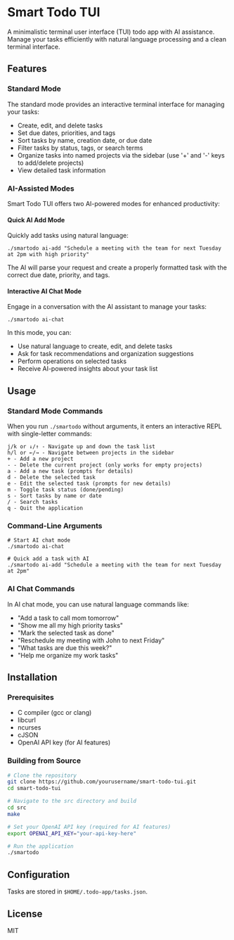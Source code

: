 # Smart Todo TUI

A minimalistic terminal user interface (TUI) todo app with AI assistance. Manage your tasks efficiently with natural language processing and a clean terminal interface.

## Features

### Standard Mode

The standard mode provides an interactive terminal interface for managing your tasks:

- Create, edit, and delete tasks
- Set due dates, priorities, and tags
- Sort tasks by name, creation date, or due date
- Filter tasks by status, tags, or search terms
- Organize tasks into named projects via the sidebar (use '+' and '-' keys to add/delete projects)
- View detailed task information

### AI-Assisted Modes

Smart Todo TUI offers two AI-powered modes for enhanced productivity:

#### Quick AI Add Mode

Quickly add tasks using natural language:

```
./smartodo ai-add "Schedule a meeting with the team for next Tuesday at 2pm with high priority"
```

The AI will parse your request and create a properly formatted task with the correct due date, priority, and tags.

#### Interactive AI Chat Mode

Engage in a conversation with the AI assistant to manage your tasks:

```
./smartodo ai-chat
```

In this mode, you can:

- Use natural language to create, edit, and delete tasks
- Ask for task recommendations and organization suggestions
- Perform operations on selected tasks
- Receive AI-powered insights about your task list

## Usage

### Standard Mode Commands

When you run `./smartodo` without arguments, it enters an interactive REPL with single-letter commands:

```
j/k or ↓/↑ - Navigate up and down the task list
h/l or ←/→ - Navigate between projects in the sidebar
+ - Add a new project
- - Delete the current project (only works for empty projects)
a - Add a new task (prompts for details)
d - Delete the selected task
e - Edit the selected task (prompts for new details)
m - Toggle task status (done/pending)
s - Sort tasks by name or date
/ - Search tasks
q - Quit the application
```

### Command-Line Arguments

```
# Start AI chat mode
./smartodo ai-chat

# Quick add a task with AI
./smartodo ai-add "Schedule a meeting with the team for next Tuesday at 2pm"
```

### AI Chat Commands

In AI chat mode, you can use natural language commands like:

- "Add a task to call mom tomorrow"
- "Show me all my high priority tasks"
- "Mark the selected task as done"
- "Reschedule my meeting with John to next Friday"
- "What tasks are due this week?"
- "Help me organize my work tasks"

## Installation

### Prerequisites

- C compiler (gcc or clang)
- libcurl
- ncurses
- cJSON
- OpenAI API key (for AI features)

### Building from Source

```bash
# Clone the repository
git clone https://github.com/yourusername/smart-todo-tui.git
cd smart-todo-tui

# Navigate to the src directory and build
cd src
make

# Set your OpenAI API key (required for AI features)
export OPENAI_API_KEY="your-api-key-here"

# Run the application
./smartodo
```

## Configuration

Tasks are stored in `$HOME/.todo-app/tasks.json`.

## License

MIT
